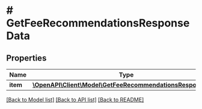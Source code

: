 # # GetFeeRecommendationsResponseData

## Properties

Name | Type | Description | Notes
------------ | ------------- | ------------- | -------------
**item** | [**\OpenAPI\Client\Model\GetFeeRecommendationsResponseItem**](GetFeeRecommendationsResponseItem.md) |  |

[[Back to Model list]](../../README.md#models) [[Back to API list]](../../README.md#endpoints) [[Back to README]](../../README.md)
